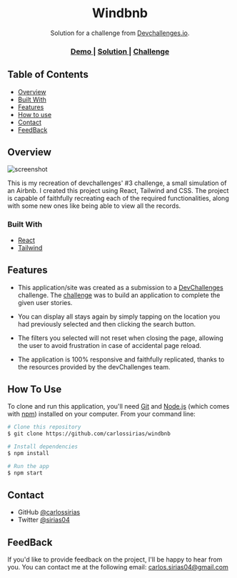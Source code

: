 <!-- Please update value in the {}  -->

<h1 align="center">Windbnb</h1>

<div align="center">
   Solution for a challenge from  <a href="http://devchallenges.io" target="_blank">Devchallenges.io</a>.
</div>

<div align="center">
  <h3>
    <a href="https://windbnb-ochre.vercel.app/">
      Demo
    </a>
    <span> | </span>
    <a href="https://devchallenges.io/solutions/UZYvpKxxC6GyIuPRDFhI">
      Solution
    </a>
    <span> | </span>
    <a href="https://devchallenges.io/challenges/3JFYedSOZqAxYuOCNmYD">
      Challenge
    </a>
  </h3>
</div>

<!-- TABLE OF CONTENTS -->

## Table of Contents

- [Overview](#overview)
- [Built With](#built-with)
- [Features](#features)
- [How to use](#how-to-use)
- [Contact](#contact)
- [FeedBack](#feedback)

<!-- OVERVIEW -->

## Overview

![screenshot](https://i.ibb.co/8BR9J9b/398shots-so.png)

This is my recreation of devchallenges' #3 challenge, a small simulation of an Airbnb. I created this project using React, Tailwind and CSS. The project is capable of faithfully recreating each of the required functionalities, along with some new ones like being able to view all the records.


### Built With

<!-- This section should list any major frameworks that you built your project using. Here are a few examples.-->

- [React](https://reactjs.org/)
- [Tailwind](https://tailwindcss.com/)

## Features

<!-- List the features of your application or follow the template. Don't share the figma file here :) -->

* This application/site was created as a submission to a [DevChallenges](https://devchallenges.io/challenges) challenge. The [challenge](https://devchallenges.io/challenges/3JFYedSOZqAxYuOCNmYD) was to build an application to complete the given user stories.

* You can display all stays again by simply tapping on the location you had previously selected and then clicking the search button.

* The filters you selected will not reset when closing the page, allowing the user to avoid frustration in case of accidental page reload.

* The application is 100% responsive and faithfully replicated, thanks to the resources provided by the devChallenges team.

## How To Use

<!-- Example: -->

To clone and run this application, you'll need [Git](https://git-scm.com) and [Node.js](https://nodejs.org/en/download/) (which comes with [npm](http://npmjs.com)) installed on your computer. From your command line:

```bash
# Clone this repository
$ git clone https://github.com/carlossirias/windbnb

# Install dependencies
$ npm install

# Run the app
$ npm start
```

## Contact

- GitHub [@carlossirias](https://{github.com/carlossirias})
- Twitter [@sirias04](https://{twitter.com/sirias04})

## FeedBack

If you'd like to provide feedback on the project, I'll be happy to hear from you. You can contact me at the following email: carlos.sirias04@gmail.com
